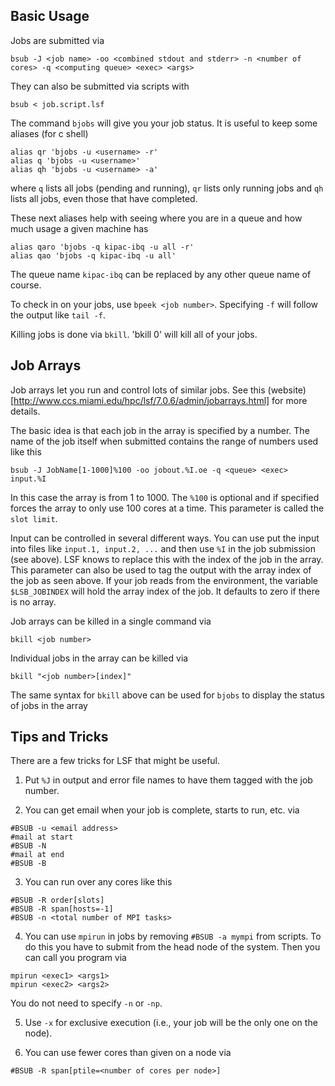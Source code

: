 Basic Usage
-----------
Jobs are submitted via
```
bsub -J <job name> -oo <combined stdout and stderr> -n <number of cores> -q <computing queue> <exec> <args>
````
They can also be submitted via scripts with
```
bsub < job.script.lsf
```

The command `bjobs` will give you your job status. It is useful to keep some
aliases (for c shell)
```
alias qr 'bjobs -u <username> -r'
alias q 'bjobs -u <username>'
alias qh 'bjobs -u <username> -a'
```
where `q` lists all jobs (pending and running), `qr` lists only running jobs and `qh` lists all jobs, even
those that have completed.

These next aliases help with seeing where you are in a queue and
how much usage a given machine has
```
alias qaro 'bjobs -q kipac-ibq -u all -r'
alias qao 'bjobs -q kipac-ibq -u all'
```
The queue name `kipac-ibq` can be replaced by any other queue name of course.

To check in on your jobs, use `bpeek <job number>`. Specifying `-f` will follow
the output like `tail -f`.

Killing jobs is done via `bkill`. 'bkill 0' will kill all of your jobs.

Job Arrays
----------
Job arrays let you run and control lots of similar jobs. See this (website)[http://www.ccs.miami.edu/hpc/lsf/7.0.6/admin/jobarrays.html] for
more details.

The basic idea is that each job in the array is specified by a
number. The name of the job itself when submitted contains the range of numbers used like this
```
bsub -J JobName[1-1000]%100 -oo jobout.%I.oe -q <queue> <exec> input.%I
```
In this case the array is from 1 to 1000. The `%100` is optional
and if specified forces the array to only use 100 cores at a time. This
parameter is called the `slot limit`.

Input can be controlled in several different ways. You can use put the input into files
like `input.1, input.2, ...` and then use `%I` in the job submission (see above). LSF knows
to replace this with the index of the job in the array. This parameter can also be used to tag the
output with the array index of the job as seen above. If your job reads from the environment, the variable
`$LSB_JOBINDEX` will hold the array index of the job. It defaults to zero if there is no array.

Job arrays can be killed in a single command via
```
bkill <job number>
```
Individual jobs in the array can be killed via
```
bkill "<job number>[index]"
```

The same syntax for `bkill` above can be used for `bjobs` to display the status of jobs in the array 

Tips and Tricks
---------------
There are a few tricks for LSF that might be useful.

1) Put `%J` in output and error file names to have them tagged with the job number.

2) You can get email when your job is complete, starts to run, etc. via
```
#BSUB -u <email address>
#mail at start
#BSUB -N
#mail at end
#BSUB -B
```

3) You can run over any cores like this
```
#BSUB -R order[slots]
#BSUB -R span[hosts=-1]
#BSUB -n <total number of MPI tasks>
```

4) You can use `mpirun` in jobs by removing `#BSUB -a mympi` from scripts.
To do this you have to submit from the head node of the system. Then you can call
you program via
```
mpirun <exec1> <args1>
mpirun <exec2> <args2>
```
You do not need to specify `-n` or `-np`.

5) Use `-x` for exclusive execution (i.e., your job will be the only one on the node).

6) You can use fewer cores than given on a node via
```
#BSUB -R span[ptile=<number of cores per node>]
```


